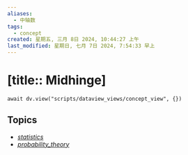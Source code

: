 ```yaml
---
aliases:
  - 中轴数
tags:
  - concept
created: 星期五, 三月 8日 2024, 10:44:27 上午
last_modified: 星期日, 七月 7日 2024, 7:54:33 早上
---
```


# [title:: Midhinge]

```dataviewjs
await dv.view("scripts/dataview_views/concept_view", {})
```

## Topics

- [_statistics_](_statistics_.md)
- [_probability_theory_](_probability_theory_.md)
